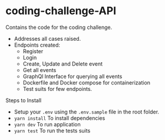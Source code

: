 # coding-challenge-API

Contains the code for the coding challenge.

- Addresses all cases raised.
- Endpoints created:
  - Register
  - Login
  - Create, Update and Delete event
  - Get all events
  - GraphQl Interface for querying all events
  - Dockerfile and Docker compose for containerization
  - Test suits for few endpoints.
 

Steps to Install

- Setup your `.env` using the `.env.sample` file in the root folder.
- `yarn install` To install dependencies
- `yarn dev` To run application
- `yarn test` To run the tests suits

